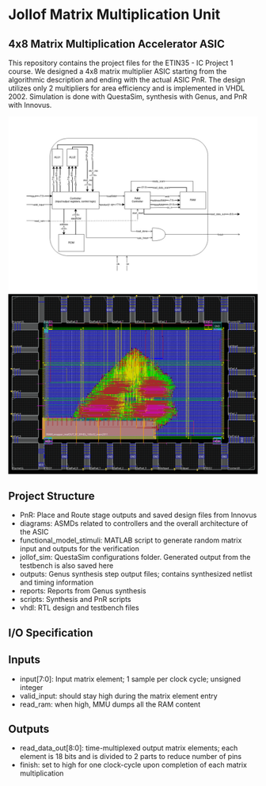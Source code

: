 # Jollof Matrix Multiplication Unit
## 4x8 Matrix Multiplication Accelerator ASIC

This repository contains the project files for the ETIN35 - IC Project 1 course. We designed a 4x8 matrix multiplier ASIC starting from the algorithmic description and ending with the actual ASIC PnR. The design utilizes only 2 multipliers for area efficiency and is implemented in VHDL 2002. Simulation is done with QuestaSim, synthesis with Genus, and PnR with Innovus.

![Block Diagram](https://github.com/thevenus/jollof_mmu/blob/master/diagrams/Block%20Diagram.jpg)
![ASIC](https://github.com/thevenus/jollof_mmu/blob/master/diagrams/asic_pnr.png)

## Project Structure
- PnR: Place and Route stage outputs and saved design files from Innovus
- diagrams: ASMDs related to controllers and the overall architecture of the ASIC
- functional_model_stimuli: MATLAB script to generate random matrix input and outputs for the verification
- jollof_sim: QuestaSim configurations folder. Generated output from the testbench is also saved here
- outputs: Genus synthesis step output files; contains synthesized netlist and timing information
- reports: Reports from Genus synthesis
- scripts: Synthesis and PnR scripts
- vhdl: RTL design and testbench files

## I/O Specification
## Inputs
- input[7:0]: Input matrix element; 1 sample per clock cycle; unsigned integer 
- valid_input: should stay high during the matrix element entry
- read_ram: when high, MMU dumps all the RAM content

## Outputs
- read_data_out[8:0]: time-multiplexed output matrix elements; each element is 18 bits and is divided to 2 parts to reduce number of pins
- finish: set to high for one clock-cycle upon completion of each matrix multiplication
